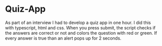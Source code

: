# Quiz-App
As part of an interview I had to develop a quiz app in one hour. I did this with typescript, html and css. When you press submit, 
the script checks if the answers are correct or not and colors the question with red or green. If every answer is true than an alert pops up for 2 seconds.
